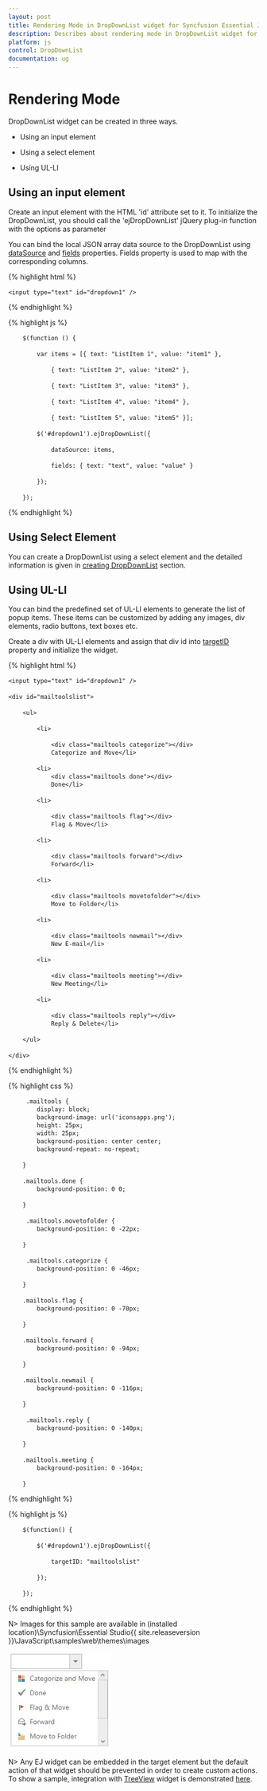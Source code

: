 ```yaml
---
layout: post
title: Rendering Mode in DropDownList widget for Syncfusion Essential JS
description: Describes about rendering mode in DropDownList widget for Syncfusion Essential JS.
platform: js
control: DropDownList
documentation: ug
---
```


# Rendering Mode

DropDownList widget can be created in three ways.

*  Using an input element 

*  Using a select element 

*  Using UL-LI 

## Using an input element


Create an input element with the HTML 'id' attribute set to it. To initialize the DropDownList, you should call the 'ejDropDownList' jQuery plug-in function with the options as parameter

You can bind the local JSON array data source to the DropDownList using [dataSource](http://help.syncfusion.com/js/api/ejdropdownlist#members:datasource) and [fields](http://help.syncfusion.com/js/api/ejdropdownlist#members:fields) properties. Fields property is used to map with the corresponding columns.

{% highlight html %}

	<input type="text" id="dropdown1" />

{% endhighlight %}


{% highlight js %}
	
	
		$(function () {

			var items = [{ text: "ListItem 1", value: "item1" },
			
				{ text: "ListItem 2", value: "item2" },
			
				{ text: "ListItem 3", value: "item3" },
			
				{ text: "ListItem 4", value: "item4" },
			
				{ text: "ListItem 5", value: "item5" }];
			
			$('#dropdown1').ejDropDownList({
			
				dataSource: items,
			
				fields: { text: "text", value: "value" }
			
			});
		
		});	


{% endhighlight %}

## Using Select Element

You can create a DropDownList using a select element and the detailed information is given in [creating DropDownList](getting-started#creating-dropdownlist) section.

## Using UL-LI

You can bind the predefined set of UL-LI elements to generate the list of popup items. These items can be customized by adding any images, div elements, radio buttons, text boxes etc.

Create a div with UL-LI elements and assign that div id into [targetID](http://helpjs.syncfusion.com/js/api/ejdropdownlist#members:targetid ) property and initialize the widget.

{% highlight html %}

	<input type="text" id="dropdown1" />

	<div id="mailtoolslist">

    	<ul>

        	<li>

            	<div class="mailtools categorize"></div>
            	Categorize and Move</li>
        
        	<li>
            	<div class="mailtools done"></div>
            	Done</li>
        
        	<li>
            
            	<div class="mailtools flag"></div>
            	Flag & Move</li>
        
        	<li>
            
	            <div class="mailtools forward"></div>
    	        Forward</li>
        
	        <li>
            
	            <div class="mailtools movetofolder"></div>
	            Move to Folder</li>
        
	        <li>
            
	            <div class="mailtools newmail"></div>
	            New E-mail</li>
        
	        <li>
            
	            <div class="mailtools meeting"></div>
	            New Meeting</li>
        
	        <li>
            
	            <div class="mailtools reply"></div>
	            Reply & Delete</li>
        
    	</ul>
    
	</div>
	
{% endhighlight %}

{% highlight css %}

    	 .mailtools {
        	display: block;
        	background-image: url('iconsapps.png');
        	height: 25px;
        	width: 25px;
        	background-position: center center;
        	background-repeat: no-repeat;
        
    	}
    
     	.mailtools.done {
	        background-position: 0 0;
        
	    }
    
	     .mailtools.movetofolder {
    	    background-position: 0 -22px;
        
	    }
    
	     .mailtools.categorize {
	        background-position: 0 -46px;
        
	    }
    
	    .mailtools.flag {
    	    background-position: 0 -70px;
        
    	}
    
     	.mailtools.forward {
        	background-position: 0 -94px;
        
    	}
    
     	.mailtools.newmail {
        	background-position: 0 -116px;
        
	    }
    
    	 .mailtools.reply {
        	background-position: 0 -140px;
        
    	}
    
     	.mailtools.meeting {
        	background-position: 0 -164px;
        
    	}    

{% endhighlight %}

{% highlight js %}

    	$(function() {
		
        	$('#dropdown1').ejDropDownList({
			
            	targetID: "mailtoolslist"
				
        	});
			
    	});

{% endhighlight %}


N> Images for this sample are available in (installed location)\Syncfusion\Essential Studio\{{ site.releaseversion }}\JavaScript\samples\web\themes\images<br/>
	
	
![](RenderingMode_images/RenderingMode_img1.jpeg)

N> Any EJ widget can be embedded in the target element but the default action of that widget should be prevented in order to create custom actions. To show a sample, integration with [TreeView](http://helpjs.syncfusion.com/js/api/ejtreeview) widget is demonstrated [here](http://jsplayground.syncfusion.com/Sync_t4ife2xh).
